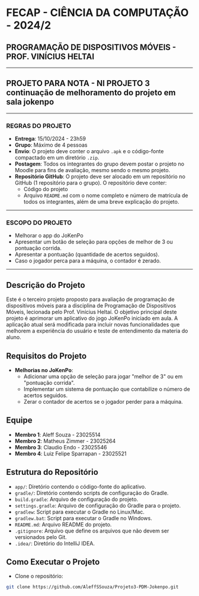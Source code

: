 
# FECAP - CIÊNCIA DA COMPUTAÇÃO - 2024/2  
## PROGRAMAÇÃO DE DISPOSITIVOS MÓVEIS - PROF. VINÍCIUS HELTAI

---

## PROJETO PARA NOTA - NI PROJETO 3 continuação de melhoramento do projeto em sala jokenpo

---

### REGRAS DO PROJETO

- **Entrega**: 15/10/2024 - 23h59
- **Grupo**: Máximo de 4 pessoas
- **Envio**: O projeto deve conter o arquivo `.apk` e o código-fonte compactado em um diretório `.zip`.
- **Postagem**: Todos os integrantes do grupo devem postar o projeto no Moodle para fins de avaliação, mesmo sendo o mesmo projeto.
- **Repositório GitHub**: O projeto deve ser alocado em um repositório no GitHub (1 repositório para o grupo). O repositório deve conter:
  - Código do projeto
  - Arquivo `README.md` com o nome completo e número de matrícula de todos os integrantes, além de uma breve explicação do projeto.

---

### ESCOPO DO PROJETO

- Melhorar o app do JoKenPo
- Apresentar um botão de seleção para opções de melhor de 3 ou pontuação corrida.
- Apresentar a pontuação (quantidade de acertos seguidos).
- Caso o jogador perca para a máquina, o contador é zerado.

---

## Descrição do Projeto

Este é o terceiro projeto proposto para avaliação de programação de dispositivos móveis para a disciplina de Programação de Dispositivos Móveis, lecionada pelo Prof. Vinícius Heltaí. O objetivo principal deste projeto é aprimorar um aplicativo do jogo JoKenPo iniciado em aula. A aplicação atual será modificada para incluir novas funcionalidades que melhorem a experiência do usuário e teste de entendimento da materia do aluno.

## Requisitos do Projeto

- **Melhorias no JoKenPo**:
  - Adicionar uma opção de seleção para jogar "melhor de 3" ou em "pontuação corrida".
  - Implementar um sistema de pontuação que contabilize o número de acertos seguidos.
  - Zerar o contador de acertos se o jogador perder para a máquina.

## Equipe

- **Membro 1**: Aleff Souza - 23025514
- **Membro 2**: Matheus Zimmer - 23025264
- **Membro 3**: Claudio Endo - 23025546
- **Membro 4**: Luiz Felipe Sparrapan - 23025521

## Estrutura do Repositório

- `app/`: Diretório contendo o código-fonte do aplicativo.
- `gradle/`: Diretório contendo scripts de configuração do Gradle.
- `build.gradle`: Arquivo de configuração do projeto.
- `settings.gradle`: Arquivo de configuração do Gradle para o projeto.
- `gradlew`: Script para executar o Gradle no Linux/Mac.
- `gradlew.bat`: Script para executar o Gradle no Windows.
- `README.md`: Arquivo README do projeto.
- `.gitignore`: Arquivo que define os arquivos que não devem ser versionados pelo Git.
- `.idea/`: Diretório do IntelliJ IDEA.

## Como Executar o Projeto

* Clone o repositório:

```bash
git clone https://github.com/AleffSSouza/Projeto3-PDM-Jokenpo.git
